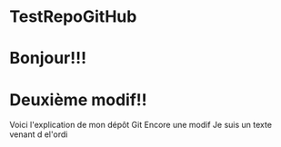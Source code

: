 # TestRepoGitHub
# Bonjour!!!
# Deuxième modif!!

Voici l'explication de mon dépôt Git
Encore une modif
Je suis un texte venant d el'ordi
